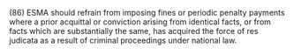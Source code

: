(86) ESMA should refrain from imposing fines or periodic penalty payments where a prior acquittal or conviction arising from identical facts, or from facts which are substantially the same, has acquired the force of res judicata as a result of criminal proceedings under national law.